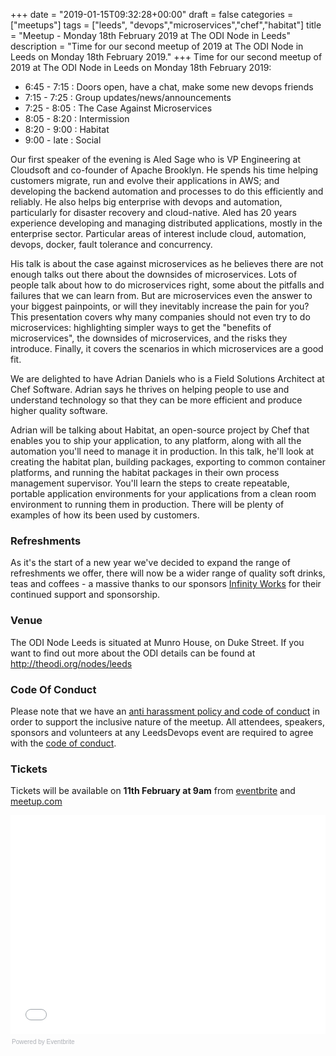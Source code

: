 +++
date = "2019-01-15T09:32:28+00:00"
draft = false
categories = ["meetups"]
tags = ["leeds", "devops","microservices","chef","habitat"]
title = "Meetup - Monday 18th February 2019 at The ODI Node in Leeds"
description = "Time for our second meetup of 2019 at The ODI Node in Leeds on Monday 18th February 2019."
+++
Time for our second meetup of 2019 at The ODI Node in Leeds on Monday 18th February 2019:

* 6:45 - 7:15 : Doors open, have a chat, make some new devops friends
* 7:15 - 7:25 : Group updates/news/announcements
* 7:25 - 8:05 : The Case Against Microservices 
* 8:05 - 8:20 : Intermission
* 8:20 - 9:00 : Habitat
* 9:00 - late : Social

Our first speaker of the evening is Aled Sage who is VP Engineering at Cloudsoft and co-founder of Apache Brooklyn. He spends his time helping customers migrate, run and evolve their applications in AWS; and developing the backend automation and processes to do this efficiently and reliably. He also helps big enterprise with devops and automation, particularly for disaster recovery and cloud-native. Aled has 20 years experience developing and managing distributed applications, mostly in the enterprise sector. Particular areas of interest include cloud, automation, devops, docker, fault tolerance and concurrency.

His talk is about the case against microservices as he believes there are not enough talks out there about the downsides of microservices. Lots of people talk about how to do microservices right, some about the pitfalls and failures that we can learn from. But are microservices even the answer to your biggest painpoints, or will they inevitably increase the pain for you? This presentation covers why many companies should not even try to do microservices: highlighting simpler ways to get the "benefits of microservices", the downsides of microservices, and the risks they introduce. Finally, it covers the scenarios in which microservices are a good fit.

We are delighted to have Adrian Daniels who is a Field Solutions Architect at Chef Software. Adrian says he thrives on helping people to use and understand technology so that they can be more efficient and produce higher quality software.

Adrian will be talking about Habitat, an open-source project by Chef that enables you to ship your application, to any platform, along with all the automation you'll need to manage it in production. In this talk, he'll look at creating the habitat plan, building packages, exporting to common container platforms, and running the habitat packages in their own process management supervisor. You'll learn the steps to create repeatable, portable application environments for your applications from a clean room environment to running them in production. There will be plenty of examples of how its been used by customers.

### Refreshments
As it's the start of a new year we've decided to expand the range of refreshments we offer, there will now be a wider range of quality soft drinks, teas and coffees - a massive thanks to our sponsors [Infinity Works](https://www.infinityworks.com/) for their continued support and sponsorship.

### Venue
The ODI Node Leeds is situated at Munro House, on Duke Street. If you want to find out more about the ODI details can be found at http://theodi.org/nodes/leeds

### Code Of Conduct
Please note that we have an [anti harassment policy and code of conduct](/post/2017-09-09-code-of-conduct/) in order to support the inclusive nature of the meetup. All attendees, speakers, sponsors and volunteers at any LeedsDevops event are required to agree with the [code of conduct](/post/2017-09-09-code-of-conduct/).

### Tickets
Tickets will be available on **11th February at 9am** from [eventbrite](https://leedsdevops-february-2019.eventbrite.co.uk) and [meetup.com](https://www.meetup.com/LeedsDevops/events/258742295/) 

<div style="width:100%; text-align:left;"><iframe src="//eventbrite.co.uk/tickets-external?eid=56068031993&amp;ref=etckt" frameborder="0" height="350" width="100%" marginheight="5" marginwidth="5" scrolling="auto"></iframe><div style="font-family:Helvetica, Arial; font-size:10px; padding:5px 0 5px; margin:2px; width:100%; text-align:left;"><a class="powered-by-eb" style="color: #ADB0B6; text-decoration: none;" target="_blank" href="http://www.eventbrite.co.uk/r/etckt">Powered by Eventbrite</a></div></div>
